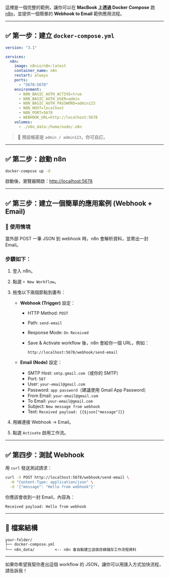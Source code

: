 這裡是一個完整的範例，讓你可以在 **MacBook 上透過 Docker Compose** 跑 [n8n](https://n8n.io/)，並提供一個簡單的 **Webhook to Email** 範例應用流程。

---

## ✅ 第一步：建立 `docker-compose.yml`

```yaml
version: "3.1"

services:
  n8n:
    image: n8nio/n8n:latest
    container_name: n8n
    restart: always
    ports:
      - "5678:5678"
    environment:
      - N8N_BASIC_AUTH_ACTIVE=true
      - N8N_BASIC_AUTH_USER=admin
      - N8N_BASIC_AUTH_PASSWORD=admin123
      - N8N_HOST=localhost
      - N8N_PORT=5678
      - WEBHOOK_URL=http://localhost:5678
    volumes:
      - ./n8n_data:/home/node/.n8n
```

> 🔐 預設帳密是 `admin / admin123`，你可自訂。

---

## ✅ 第二步：啟動 n8n

```bash
docker-compose up -d
```

啟動後，瀏覽器開啟：[http://localhost:5678](http://localhost:5678)

---

## ✅ 第三步：建立一個簡單的應用案例 (Webhook + Email)

### 🧪 使用情境

當外部 POST 一筆 JSON 到 webhook 時，n8n 會解析資料，並寄出一封 Email。

### 步驟如下：

1. 登入 n8n。

2. 點選 `+ New Workflow`。

3. 拖曳以下兩個節點到畫布：

   * **Webhook (Trigger)**
     設定：

     * HTTP Method: `POST`
     * Path: `send-email`
     * Response Mode: `On Received`
     * Save & Activate workflow 後，n8n 會給你一個 URL，例如：

       ```
       http://localhost:5678/webhook/send-email
       ```

   * **Email (Node)**
     設定：

     * SMTP Host: `smtp.gmail.com`（或你的 SMTP）
     * Port: `587`
     * User: `your-email@gmail.com`
     * Password: `app password`（建議使用 Gmail App Password）
     * From Email: `your-email@gmail.com`
     * To Email: `your-email@gmail.com`
     * Subject: `New message from webhook`
     * Text: `Received payload: {{$json["message"]}}`

4. 用線連接 Webhook → Email。

5. 點選 `Activate` 啟用工作流。

---

## ✅ 第四步：測試 Webhook

用 `curl` 發送測試請求：

```bash
curl -X POST http://localhost:5678/webhook/send-email \
  -H "Content-Type: application/json" \
  -d '{"message": "Hello from webhook"}'
```

你應該會收到一封 Email，內容為：

```
Received payload: Hello from webhook
```

---

## 📂 檔案結構

```
your-folder/
├── docker-compose.yml
└── n8n_data/         <-- n8n 會自動建立這個目錄儲存工作流程資料
```

---

如果你希望我幫你產出這個 workflow 的 JSON，讓你可以用匯入方式加快流程，請告訴我！

